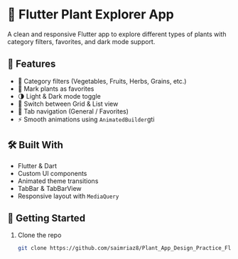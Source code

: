 # 🌱 Flutter Plant Explorer App

A clean and responsive Flutter app to explore different types of plants with category filters, favorites, and dark mode support.

## 🚀 Features

- 🔘 Category filters (Vegetables, Fruits, Herbs, Grains, etc.)
- 💚 Mark plants as favorites
- 🌗 Light & Dark mode toggle
- 🔄 Switch between Grid & List view
- 🧭 Tab navigation (General / Favorites)
- ⚡ Smooth animations using `AnimatedBuilder`gti

## 🛠 Built With

- Flutter & Dart
- Custom UI components
- Animated theme transitions
- TabBar & TabBarView
- Responsive layout with `MediaQuery`

## 🔧 Getting Started

1. Clone the repo  
   ```bash
   git clone https://github.com/saimriaz8/Plant_App_Design_Practice_Flutter
